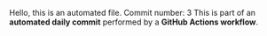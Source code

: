 Hello, this is an automated file.
Commit number: 3
This is part of an **automated daily commit** performed by a **GitHub Actions workflow**.